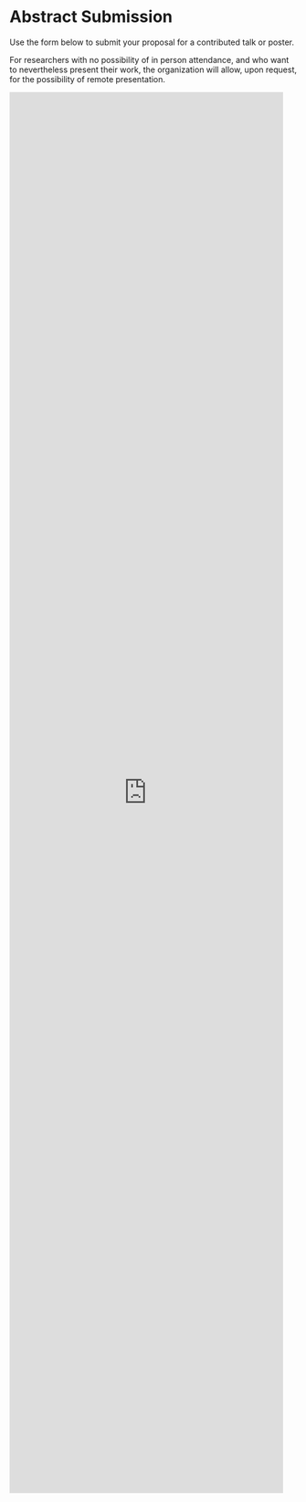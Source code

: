 # Abstract Submission

Use the form below to submit your proposal for a contributed talk or poster.

For researchers with no possibility of in person attendance, and who want to nevertheless present their work, the organization will allow, upon request, for the possibility of remote presentation.

<iframe src="https://docs.google.com/forms/d/e/1FAIpQLSfvPs6T3H01J1vDtTZxDwAw4rufztLkJkyUPsj3jGENhVhwWA/viewform?embedded=true" width="95%" height="2452" frameborder="0" marginheight="0" marginwidth="0">Loading…</iframe>
